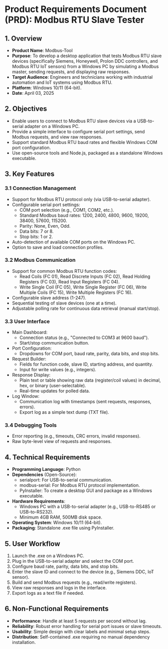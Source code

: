 # Product Requirements Document (PRD): Modbus RTU Slave Tester

## 1. Overview
- **Product Name**: Modbus-Tool
- **Purpose**: To develop a desktop application that tests Modbus RTU slave devices (specifically Siemens, Honeywell, Prolon DDC controllers, and Modbus RTU IoT sensors) from a Windows PC by simulating a Modbus master, sending requests, and displaying raw responses.
- **Target Audience**: Engineers and technicians working with industrial automation and IoT systems using Modbus RTU.
- **Platform**: Windows 10/11 (64-bit).
- **Date**: April 03, 2025

## 2. Objectives
- Enable users to connect to Modbus RTU slave devices via a USB-to-serial adapter on a Windows PC.
- Provide a simple interface to configure serial port settings, send Modbus requests, and view raw responses.
- Support standard Modbus RTU baud rates and flexible Windows COM port configuration.
- Use open-source tools and Node.js, packaged as a standalone Windows executable.

## 3. Key Features

### 3.1 Connection Management
- Support for Modbus RTU protocol only (via USB-to-serial adapter).
- Configurable serial port settings:
  - COM port selection (e.g., COM1, COM2, etc.).
  - Standard Modbus baud rates: 1200, 2400, 4800, 9600, 19200, 38400, 57600, 115200.
  - Parity: None, Even, Odd.
  - Data bits: 7 or 8.
  - Stop bits: 1 or 2.
- Auto-detection of available COM ports on the Windows PC.
- Option to save and load connection profiles.

### 3.2 Modbus Communication
- Support for common Modbus RTU function codes:
  - Read Coils (FC 01), Read Discrete Inputs (FC 02), Read Holding Registers (FC 03), Read Input Registers (FC 04).
  - Write Single Coil (FC 05), Write Single Register (FC 06), Write Multiple Coils (FC 15), Write Multiple Registers (FC 16).
- Configurable slave address (1-247).
- Sequential testing of slave devices (one at a time).
- Adjustable polling rate for continuous data retrieval (manual start/stop).

### 3.3 User Interface
- Main Dashboard:
  - Connection status (e.g., "Connected to COM3 at 9600 baud").
  - Start/stop communication button.
- Port Configuration:
  - Dropdowns for COM port, baud rate, parity, data bits, and stop bits.
- Request Builder:
  - Fields for function code, slave ID, starting address, and quantity.
  - Input for write values (e.g., integers).
- Response Display:
  - Plain text or table showing raw data (register/coil values) in decimal, hex, or binary (user-selectable).
  - Real-time updates for polled data.
- Log Window:
  - Communication log with timestamps (sent requests, responses, errors).
  - Export log as a simple text dump (TXT file).

### 3.4 Debugging Tools
- Error reporting (e.g., timeouts, CRC errors, invalid responses).
- Raw byte-level view of requests and responses.

## 4. Technical Requirements
- **Programming Language**: Python
- **Dependencies** (Open-Source):
  - serialport: For USB-to-serial communication.
  - modbus-serial: For Modbus RTU protocol implementation.
  - PyInstaller: To create a desktop GUI and package as a Windows executable.
- **Hardware Requirements**:
  - Windows PC with a USB-to-serial adapter (e.g., USB-to-RS485 or USB-to-RS232).
  - Minimum 4GB RAM, 500MB disk space.
- **Operating System**: Windows 10/11 (64-bit).
- **Packaging**: Standalone .exe file using PyInstaller.

## 5. User Workflow
1. Launch the .exe on a Windows PC.
2. Plug in the USB-to-serial adapter and select the COM port.
3. Configure baud rate, parity, data bits, and stop bits.
4. Enter the slave ID and connect to the device (e.g., Siemens DDC, IoT sensor).
5. Build and send Modbus requests (e.g., read/write registers).
6. View raw responses and logs in the interface.
7. Export logs as a text file if needed.

## 6. Non-Functional Requirements
- **Performance**: Handle at least 5 requests per second without lag.
- **Reliability**: Robust error handling for serial port issues or slave timeouts.
- **Usability**: Simple design with clear labels and minimal setup steps.
- **Distribution**: Self-contained .exe requiring no manual dependency installation.
